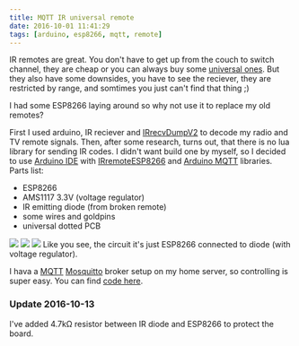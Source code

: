 ```yaml
---
title: MQTT IR universal remote
date: 2016-10-01 11:41:29
tags: [arduino, esp8266, mqtt, remote]
---
```


IR remotes are great. You don't have to get up from the couch to switch channel, they are cheap or you can always buy some [universal ones](https://en.wikipedia.org/wiki/Universal_remote). But they also have some downsides, you have to see the reciever, they are restricted by range, and somtimes you just can't find that thing ;)
<!-- more -->
I had some ESP8266 laying around so why not use it to replace my old remotes?

First I used arduino, IR reciever and [IRrecvDumpV2](https://github.com/z3t0/Arduino-IRremote/blob/master/examples/IRrecvDumpV2/IRrecvDumpV2.ino) to decode my radio and TV remote signals.
Then, after some research, turns out, that there is no lua library for sending IR codes. I didn't want build one by myself, so I decided to use [Arduino IDE](https://github.com/esp8266/Arduino) with  [IRremoteESP8266](https://github.com/markszabo/IRremoteESP8266) and [Arduino MQTT](https://github.com/256dpi/arduino-mqtt) libraries.
Parts list:
  - ESP8266
  - AMS1117 3.3V (voltage regulator)
  - IR emitting diode (from broken remote)
  - some wires and goldpins
  - universal dotted PCB

![](/images/2016/ir-esp-schema.png)
![](/images/2016/ir-remote-2.jpg)
![](/images/2016/ir-remote-1.jpg)
Like you see, the circuit it's just ESP8266 connected to diode (with voltage regulator).

I hava a [MQTT](http://mqtt.org/) [Mosquitto](https://mosquitto.org/) broker setup on my home server, so controlling is super easy.
You can find [code here](/code/2016/mqtt-ir-remote.ino).


### Update 2016-10-13
I've added 4.7kΩ resistor between IR diode and ESP8266 to protect the board.